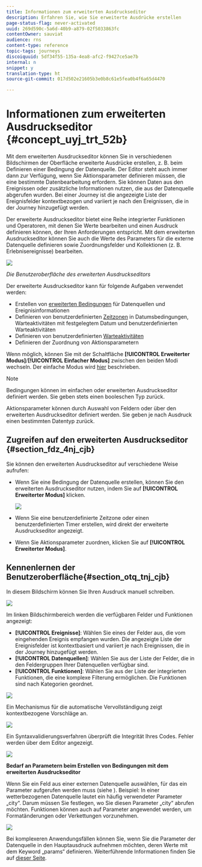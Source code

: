```yaml
---
title: Informationen zum erweiterten Ausdruckseditor
description: Erfahren Sie, wie Sie erweiterte Ausdrücke erstellen
page-status-flag: never-activated
uuid: 269d590c-5a6d-40b9-a879-02f5033863fc
contentOwner: sauviat
audience: rns
content-type: reference
topic-tags: journeys
discoiquuid: 5df34f55-135a-4ea8-afc2-f9427ce5ae7b
internal: n
snippet: y
translation-type: ht
source-git-commit: 017d502e21605b3e0b8c61e5fea0b4f6a65d4470

---
```



# Informationen zum erweiterten Ausdruckseditor {#concept_uyj_trt_52b}

Mit dem erweiterten Ausdruckseditor können Sie in verschiedenen Bildschirmen der Oberfläche erweiterte Ausdrücke erstellen, z. B. beim Definieren einer Bedingung der Datenquelle.
Der Editor steht auch immer dann zur Verfügung, wenn Sie Aktionsparameter definieren müssen, die eine bestimmte Datenbearbeitung erfordern. Sie können Daten aus den Ereignissen oder zusätzliche Informationen nutzen, die aus der Datenquelle abgerufen wurden. Bei einer Journey ist die angezeigte Liste der Ereignisfelder kontextbezogen und variiert je nach den Ereignissen, die in der Journey hinzugefügt werden.

Der erweiterte Ausdruckseditor bietet eine Reihe integrierter Funktionen und Operatoren, mit denen Sie Werte bearbeiten und einen Ausdruck definieren können, der Ihren Anforderungen entspricht. Mit dem erweiterten Ausdruckseditor können Sie auch die Werte des Parameters für die externe Datenquelle definieren sowie Zuordnungsfelder und Kollektionen (z. B. Erlebnisereignisse) bearbeiten.

![](../assets/journey65.png)

_Die Benutzeroberfläche des erweiterten Ausdruckseditors_

Der erweiterte Ausdruckseditor kann für folgende Aufgaben verwendet werden:

* Erstellen von [erweiterten Bedingungen](../building-journeys/condition-activity.md#about_condition) für Datenquellen und Ereignisinformationen
* Definieren von benutzerdefinierten [Zeitzonen](../building-journeys/timezone-management.md) in Datumsbedingungen, Warteaktivitäten mit festgelegtem Datum und benutzerdefinierten Warteaktivitäten
* Definieren von benutzerdefinierten [Warteaktivitäten](../building-journeys/wait-activity.md#custom)
* Definieren der Zuordnung von Aktionsparametern

Wenn möglich, können Sie mit der Schaltfläche **[!UICONTROL Erweiterter Modus]**/**[!UICONTROL Einfacher Modus]** zwischen den beiden Modi wechseln. Der einfache Modus wird [hier](../building-journeys/condition-activity.md#about_condition) beschrieben.

>[!NOTE]
>
>Bedingungen können im einfachen oder erweiterten Ausdruckseditor definiert werden. Sie geben stets einen booleschen Typ zurück.
>
>Aktionsparameter können durch Auswahl von Feldern oder über den erweiterten Ausdruckseditor definiert werden. Sie geben je nach Ausdruck einen bestimmten Datentyp zurück.

## Zugreifen auf den erweiterten Ausdruckseditor {#section_fdz_4nj_cjb}

Sie können den erweiterten Ausdruckseditor auf verschiedene Weise aufrufen:

* Wenn Sie eine Bedingung der Datenquelle erstellen, können Sie den erweiterten Ausdruckseditor nutzen, indem Sie auf **[!UICONTROL Erweiterter Modus]** klicken.

   ![](../assets/journeyuc2_33.png)

* Wenn Sie eine benutzerdefinierte Zeitzone oder einen benutzerdefinierten Timer erstellen, wird direkt der erweiterte Ausdruckseditor angezeigt.
* Wenn Sie Aktionsparameter zuordnen, klicken Sie auf **[!UICONTROL Erweiterter Modus]**.

## Kennenlernen der Benutzeroberfläche{#section_otq_tnj_cjb}

In diesem Bildschirm können Sie Ihren Ausdruck manuell schreiben.

![](../assets/journey70.png)

Im linken Bildschirmbereich werden die verfügbaren Felder und Funktionen angezeigt:

* **[!UICONTROL Ereignisse]**: Wählen Sie eines der Felder aus, die vom eingehenden Ereignis empfangen wurden. Die angezeigte Liste der Ereignisfelder ist kontextbasiert und variiert je nach Ereignissen, die in der Journey hinzugefügt werden.
* **[!UICONTROL Datenquellen]**: Wählen Sie aus der Liste der Felder, die in den Feldergruppen Ihrer Datenquellen verfügbar sind.
* **[!UICONTROL Funktionen]**: Wählen Sie aus der Liste der integrierten Funktionen, die eine komplexe Filterung ermöglichen. Die Funktionen sind nach Kategorien geordnet.

![](../assets/journey65.png)

Ein Mechanismus für die automatische Vervollständigung zeigt kontextbezogene Vorschläge an.

![](../assets/journey68.png)

Ein Syntaxvalidierungsverfahren überprüft die Integrität Ihres Codes. Fehler werden über dem Editor angezeigt.

![](../assets/journey69.png)

**Bedarf an Parametern beim Erstellen von Bedingungen mit dem erweiterten Ausdruckseditor**

Wenn Sie ein Feld aus einer externen Datenquelle auswählen, für das ein Parameter aufgerufen werden muss (siehe [](../datasource/external-data-sources.md)). Beispiel: In einer wetterbezogenen Datenquelle lautet ein häufig verwendeter Parameter „city“. Darum müssen Sie festlegen, wo Sie diesen Parameter „city“ abrufen möchten. Funktionen können auch auf Parameter angewendet werden, um Formatänderungen oder Verkettungen vorzunehmen.

![](../assets/journeyuc2_19.png)

Bei komplexeren Anwendungsfällen können Sie, wenn Sie die Parameter der Datenquelle in den Hauptausdruck aufnehmen möchten, deren Werte mit dem Keyword „params“ definieren. Weiterführende Informationen finden Sie auf [dieser Seite](../expression/field-references.md).

